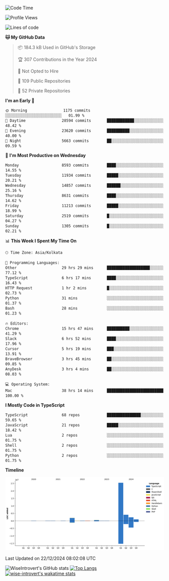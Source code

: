 <!--START_SECTION:waka-->
![Code Time](http://img.shields.io/badge/Code%20Time-2%2C006%20hrs%2055%20mins-blue)

![Profile Views](http://img.shields.io/badge/Profile%20Views-0-blue)

![Lines of code](https://img.shields.io/badge/From%20Hello%20World%20I%27ve%20Written-35.9%20million%20lines%20of%20code-blue)

**🐱 My GitHub Data** 

> 📦 184.3 kB Used in GitHub's Storage 
 > 
> 🏆 307 Contributions in the Year 2024
 > 
> 🚫 Not Opted to Hire
 > 
> 📜 109 Public Repositories 
 > 
> 🔑 52 Private Repositories 
 > 
**I'm an Early 🐤** 

```text
🌞 Morning                1175 commits        ░░░░░░░░░░░░░░░░░░░░░░░░░   01.99 % 
🌆 Daytime                28594 commits       ████████████░░░░░░░░░░░░░   48.42 % 
🌃 Evening                23620 commits       ██████████░░░░░░░░░░░░░░░   40.00 % 
🌙 Night                  5663 commits        ██░░░░░░░░░░░░░░░░░░░░░░░   09.59 % 
```
📅 **I'm Most Productive on Wednesday** 

```text
Monday                   8593 commits        ████░░░░░░░░░░░░░░░░░░░░░   14.55 % 
Tuesday                  11934 commits       █████░░░░░░░░░░░░░░░░░░░░   20.21 % 
Wednesday                14857 commits       ██████░░░░░░░░░░░░░░░░░░░   25.16 % 
Thursday                 8631 commits        ████░░░░░░░░░░░░░░░░░░░░░   14.62 % 
Friday                   11213 commits       █████░░░░░░░░░░░░░░░░░░░░   18.99 % 
Saturday                 2519 commits        █░░░░░░░░░░░░░░░░░░░░░░░░   04.27 % 
Sunday                   1305 commits        █░░░░░░░░░░░░░░░░░░░░░░░░   02.21 % 
```


📊 **This Week I Spent My Time On** 

```text
🕑︎ Time Zone: Asia/Kolkata

💬 Programming Languages: 
Other                    29 hrs 29 mins      ███████████████████░░░░░░   77.12 % 
TypeScript               6 hrs 17 mins       ████░░░░░░░░░░░░░░░░░░░░░   16.43 % 
HTTP Request             1 hr 2 mins         █░░░░░░░░░░░░░░░░░░░░░░░░   02.73 % 
Python                   31 mins             ░░░░░░░░░░░░░░░░░░░░░░░░░   01.37 % 
Bash                     28 mins             ░░░░░░░░░░░░░░░░░░░░░░░░░   01.23 % 

🔥 Editors: 
Chrome                   15 hrs 47 mins      ██████████░░░░░░░░░░░░░░░   41.29 % 
Slack                    6 hrs 52 mins       ████░░░░░░░░░░░░░░░░░░░░░   17.96 % 
Cursor                   5 hrs 19 mins       ███░░░░░░░░░░░░░░░░░░░░░░   13.91 % 
BraveBrowser             3 hrs 45 mins       ██░░░░░░░░░░░░░░░░░░░░░░░   09.85 % 
AnyDesk                  3 hrs 4 mins        ██░░░░░░░░░░░░░░░░░░░░░░░   08.03 % 

💻 Operating System: 
Mac                      38 hrs 14 mins      █████████████████████████   100.00 % 
```

**I Mostly Code in TypeScript** 

```text
TypeScript               68 repos            ███████████████░░░░░░░░░░   59.65 % 
JavaScript               21 repos            █████░░░░░░░░░░░░░░░░░░░░   18.42 % 
Lua                      2 repos             ░░░░░░░░░░░░░░░░░░░░░░░░░   01.75 % 
Shell                    2 repos             ░░░░░░░░░░░░░░░░░░░░░░░░░   01.75 % 
Python                   2 repos             ░░░░░░░░░░░░░░░░░░░░░░░░░   01.75 % 
```



**Timeline**

![Lines of Code chart](https://raw.githubusercontent.com/wise-introvert/wise-introvert/master/assets/bar_graph.png)


 Last Updated on 22/12/2024 08:02:08 UTC
<!--END_SECTION:waka-->

![WiseIntrovert's GitHub stats](https://github-readme-stats.vercel.app/api?username=wise-introvert&count_private=true&show_icons=true)
[![Top Langs](https://github-readme-stats.vercel.app/api/top-langs/?username=wise-introvert&langs_count=10)](https://github.com/anuraghazra/github-readme-stats)
[![wise-introvert's wakatime stats](https://github-readme-stats.vercel.app/api/wakatime?username=wiseintrovert)](https://github.com/anuraghazra/github-readme-stats)
